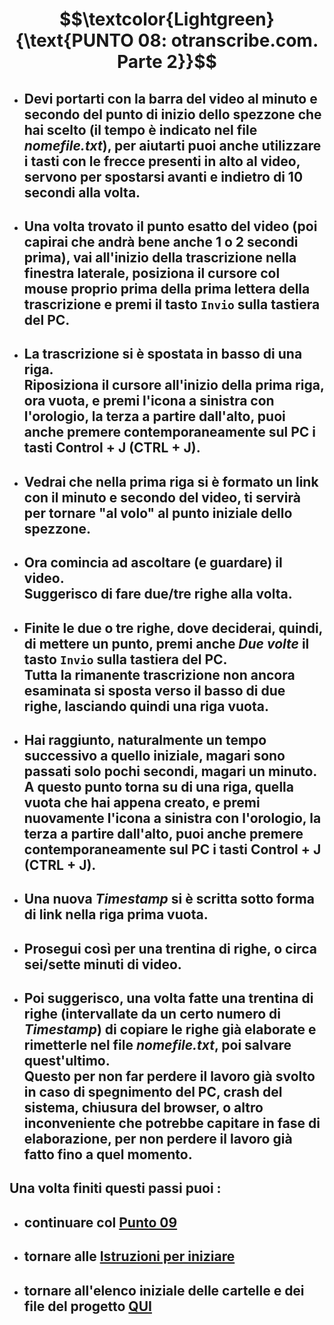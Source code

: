 # $$\textcolor{Lightgreen}{\text{PUNTO 08: otranscribe.com. Parte 2}}$$

- ## Devi portarti con la barra del video al minuto e secondo del punto di inizio dello spezzone che hai scelto (il tempo è indicato nel file *nomefile.txt*), per aiutarti puoi anche utilizzare i tasti con le frecce presenti in alto al video, servono per spostarsi avanti e indietro di 10 secondi alla volta. ##
- ## Una volta trovato il punto esatto del video (poi capirai che andrà bene anche 1 o 2 secondi prima), vai all'inizio della trascrizione nella finestra laterale, posiziona il cursore col mouse proprio prima della prima lettera della trascrizione e premi il tasto `Invio` sulla tastiera del PC. ##
- ## La trascrizione si è spostata in basso di una riga. <br/> Riposiziona il cursore all'inizio della prima riga, ora vuota, e premi l'icona a sinistra con l'orologio, la terza a partire dall'alto, puoi anche premere contemporaneamente sul PC i tasti Control + J (CTRL + J). ##
- ## Vedrai che nella prima riga si è formato un link con il minuto e secondo del video, ti servirà per tornare "al volo" al punto iniziale dello spezzone. ##
- ## Ora comincia ad ascoltare (e guardare) il video. <br/> Suggerisco di fare due/tre righe alla volta. ##
- ## Finite le due o tre righe, dove deciderai, quindi, di mettere un punto, premi anche *Due volte* il tasto `Invio` sulla tastiera del PC. <br/> Tutta la rimanente trascrizione non ancora esaminata si sposta verso il basso di due righe, lasciando quindi una riga vuota. ##
- ## Hai raggiunto, naturalmente un tempo successivo a quello iniziale, magari sono passati solo pochi secondi, magari un minuto. <br/> A questo punto torna su di una riga, quella vuota che hai appena creato, e premi nuovamente l'icona a sinistra con l'orologio, la terza a partire dall'alto, puoi anche premere contemporaneamente sul PC i tasti Control + J (CTRL + J). ##
- ## Una nuova *Timestamp* si è scritta sotto forma di link nella riga prima vuota. ##
- ## Prosegui così per una trentina di righe, o circa sei/sette minuti di video. ##
- ## Poi suggerisco, una volta fatte una trentina di righe (intervallate da un certo numero di *Timestamp*) di copiare le righe già elaborate e rimetterle nel file *nomefile.txt*, poi salvare quest'ultimo. <br/> Questo per non far perdere il lavoro già svolto in caso di spegnimento del PC, crash del sistema, chiusura del browser, o altro inconveniente che potrebbe capitare in fase di elaborazione, per non perdere il lavoro già fatto fino a quel momento. ##

## Una volta finiti questi passi puoi :
- ## continuare col [Punto 09](https://github.com/EmanueleTinari/Pensieri/blob/main/Istruzioni/09_)
- ## tornare alle [Istruzioni per iniziare](https://github.com/EmanueleTinari/Pensieri/blob/main/Istruzioni%20per%20iniziare.md)
- ## tornare all'elenco iniziale delle cartelle e dei file del progetto [QUI](https://github.com/EmanueleTinari/Pensieri)
